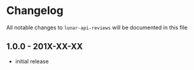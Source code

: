 # Changelog

All notable changes to `lunar-api-reviews` will be documented in this file

## 1.0.0 - 201X-XX-XX

- initial release
